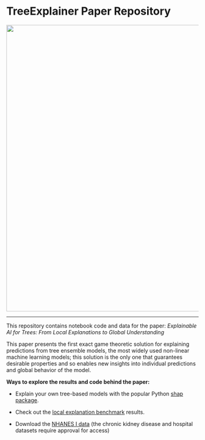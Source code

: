 # TreeExplainer Paper Repository

<p align="center">
  <img src="https://raw.githubusercontent.com/suinleelab/treeexplainer/master/images/overview_header.png" width="750" />
</p>

---

This repository contains notebook code and data for the paper: *Explainable AI for Trees: From Local Explanations to Global Understanding*

This paper presents the first exact game theoretic solution for explaining predictions from tree ensemble models, the most widely used non-linear machine learning models; this solution is the only one that guarantees desirable properties and so enables new insights into individual predictions and global behavior of the model.

**Ways to explore the results and code behind the paper:**
- Explain your own tree-based models with the popular Python [shap package](https://pypi.org/project/shap).

- Check out the [local explanation benchmark](http://asdfasdf) results.

- Download the [NHANES I data](http://asdfasdf) (the chronic kidney disease and hospital datasets require approval for access)


